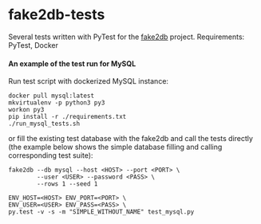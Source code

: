 # fake2db-tests
Several tests written with PyTest for the [fake2db](https://github.com/emirozer/fake2db) project.
Requirements: PyTest, Docker

#### An example of the test run for MySQL
Run test script with dockerized MySQL instance:
```
docker pull mysql:latest
mkvirtualenv -p python3 py3
workon py3
pip install -r ./requirements.txt
./run_mysql_tests.sh
```
or fill the existing test database with the fake2db and call the tests directly
(the example below shows the simple database filling and calling corresponding test suite):
```
fake2db --db mysql --host <HOST> --port <PORT> \
		--user <USER> --password <PASS> \
		--rows 1 --seed 1

ENV_HOST=<HOST> ENV_PORT=<PORT> \
ENV_USER=<USER> ENV_PASS=<PASS> \
py.test -v -s -m "SIMPLE_WITHOUT_NAME" test_mysql.py
```
